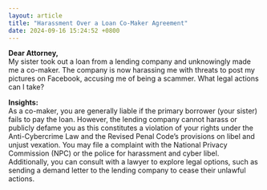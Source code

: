 ```yaml
---
layout: article
title: "Harassment Over a Loan Co-Maker Agreement"
date: 2024-09-16 15:24:52 +0800
---
```


<p><strong>Dear Attorney,</strong><br>My sister took out a loan from a lending company and unknowingly made me a co-maker. The company is now harassing me with threats to post my pictures on Facebook, accusing me of being a scammer. What legal actions can I take?</p><p><strong>Insights:</strong><br>As a co-maker, you are generally liable if the primary borrower (your sister) fails to pay the loan. However, the lending company cannot harass or publicly defame you as this constitutes a violation of your rights under the Anti-Cybercrime Law and the Revised Penal Code’s provisions on libel and unjust vexation. You may file a complaint with the National Privacy Commission (NPC) or the police for harassment and cyber libel. Additionally, you can consult with a lawyer to explore legal options, such as sending a demand letter to the lending company to cease their unlawful actions.</p>